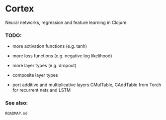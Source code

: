 # Cortex

Neural networks, regression and feature learning in Clojure.


### TODO:

* more activation functions (e.g. tanh)
* more loss functions (e.g. negative log likelihood)
* more layer types (e.g. dropout)

* composite layer types
 - port additive and multiplicative layers CMulTable, CAddTable from Torch for recurrent nets and LSTM
 
### See also:

`ROADMAP.md`
